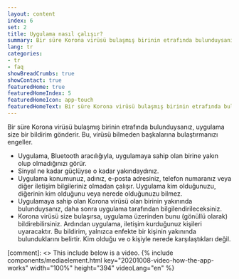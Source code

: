 ```yaml
---
layout: content
index: 6
set: 2
title: Uygulama nasıl çalışır?
summary: Bir süre Korona virüsü bulaşmış birinin etrafında bulunduysanız, uygulama size bir bildirim gönderir.
lang: tr
categories:
- tr
- faq
showBreadCrumbs: true
showContact: true
featuredHome: true
featuredHomeIndex: 5
featuredHomeIcon: app-touch
featuredHomeText: Bir süre Korona virüsü bulaşmış birinin etrafında bulunduysanız, uygulama size bir bildirim gönderir.
---
```


Bir süre Korona virüsü bulaşmış birinin etrafında bulunduysanız, uygulama size bir bildirim gönderir. Bu, virüsü bilmeden başkalarına bulaştırmanızı engeller.

* Uygulama, Bluetooth aracılığıyla, uygulamaya sahip olan birine yakın olup olmadığınızı görür.
* Sinyal ne kadar güçlüyse o kadar yakındaydınız.
* Uygulama konumunuz, adınız, e-posta adresiniz, telefon numaranız veya diğer iletişim bilgileriniz olmadan çalışır. Uygulama kim olduğunuzu, diğerinin kim olduğunu veya nerede olduğunuzu bilmez.
* Uygulamaya sahip olan Korona virüsü olan birinin yakınında bulunduysanız, daha sonra uygulama tarafından bilgilendirileceksiniz.
* Korona virüsü size bulaşırsa, uygulama üzerinden bunu (gönüllü olarak) bildirebilirsiniz. Ardından uygulama, iletişim kurduğunuz kişileri uyaracaktır. Bu bildirim, yalnızca enfekte bir kişinin yakınında bulunduklarını belirtir. Kim olduğu ve o kişiyle nerede karşılaştıkları değil.

[comment]: <> This include below is a video.
{% include components/mediaelement.html key="20201008-video-how-the-app-works" width="100%" height="394"  videoLang="en" %}
